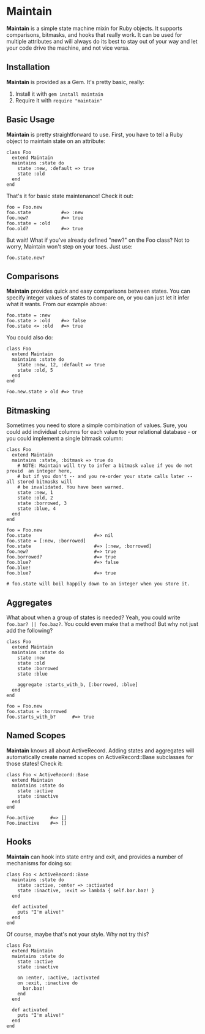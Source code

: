 Maintain
===

**Maintain** is a simple state machine mixin for Ruby objects. It supports comparisons, bitmasks,
and hooks that really work. It can be used for multiple attributes and will always do its best to
stay out of your way and let your code drive the machine, and not vice versa.

Installation
-

**Maintain** is provided as a Gem. It's pretty basic, really:

1. Install it with `gem install maintain`
2. Require it with `require "maintain"`

Basic Usage
-

**Maintain** is pretty straightforward to use. First, you have to tell a Ruby object to maintain
state on an attribute:

	class Foo
	  extend Maintain
	  maintains :state do
	    state :new, :default => true
	    state :old
	  end
	end

That's it for basic state maintenance! Check it out:

	foo = Foo.new
	foo.state			#=> :new
	foo.new?			#=> true
	foo.state = :old
	foo.old?			#=> true

But wait! What if you've already defined "new?" on the Foo class? Not to worry, Maintain won't step on your toes. Just use:

	foo.state.new?

Comparisons
-

**Maintain** provides quick and easy comparisons between states. You can specify integer values of states to compare on,
or you can just let it infer what it wants. From our example above:

	foo.state = :new
	foo.state > :old	#=> false
	foo.state <= :old	#=> true

You could also do:

	class Foo
	  extend Maintain
	  maintains :state do
	    state :new, 12, :default => true
	    state :old, 5
	  end
	end

	Foo.new.state > old	#=> true

Bitmasking
-

Sometimes you need to store a simple combination of values. Sure, you could add individual columns for each value to your
relational database - or you could implement a single bitmask column:

	class Foo
	  extend Maintain
	  maintains :state, :bitmask => true do
	    # NOTE: Maintain will try to infer a bitmask value if you do not provid  an integer here,
	    # but if you don't -- and you re-order your state calls later -- all stored bitmasks will
	    # be invalidated. You have been warned.
	    state :new, 1
	    state :old, 2
	    state :borrowed, 3
	    state :blue, 4
	  end
	end
	
	foo = Foo.new
	foo.state 						#=> nil
	foo.state = [:new, :borrowed]
	foo.state 						#=> [:new, :borrowed]
	foo.new? 						#=> true
	foo.borrowed? 					#=> true
	foo.blue? 						#=> false
	foo.blue!
	foo.blue? 						#=> true
	
	# foo.state will boil happily down to an integer when you store it.

Aggregates
-

What about when a group of states is needed? Yeah, you could write `foo.bar? || foo.baz?`. You could even make that a method!
But why not just add the following?

	class Foo
	  extend Maintain
	  maintains :state do
	    state :new
	    state :old
	    state :borrowed
	    state :blue
	
	    aggregate :starts_with_b, [:borrowed, :blue]
	  end
	end
	
	foo = Foo.new
	foo.status = :borrowed
	foo.starts_with_b?		#=> true

Named Scopes
-

**Maintain** knows all about ActiveRecord. Adding states and aggregates will automatically create named scopes on ActiveRecord::Base
subclasses for those states! Check it:

	class Foo < ActiveRecord::Base
	  extend Maintain
	  maintains :state do
	    state :active
	    state :inactive
	  end
	end
	
	Foo.active		#=> []
	Foo.inactive	#=> []

Hooks
-

**Maintain** can hook into state entry and exit, and provides a number of mechanisms for doing so:

	class Foo < ActiveRecord::Base
	  maintains :state do
	    state :active, :enter => :activated
	    state :inactive, :exit => lambda { self.bar.baz! }
	  end
	
	  def activated
	    puts "I'm alive!"
	  end
	end

Of course, maybe that's not your style. Why not try this?

	class Foo
	  extend Maintain
	  maintains :state do
	    state :active
	    state :inactive

	    on :enter, :active, :activated
	    on :exit, :inactive do
	      bar.baz!
	    end
	  end

	  def activated
	    puts "I'm alive!"
	  end
	end

